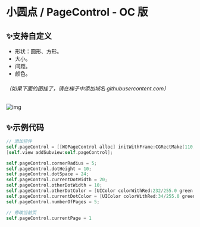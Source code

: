 # 小圆点 / PageControl - OC 版

## ✨支持自定义

- 形状：圆形、方形。
- 大小。
- 间距。
- 颜色。

###### （如果下面的图挂了，请在梯子中添加域名 githubusercontent.com）

![img](https://github.com/wayone/WOPageControl/blob/master/animation.gif)

## ✨示例代码
```objective-c
// 添加控件
self.pageControl = [[WOPageControl alloc] initWithFrame:CGRectMake(110, 200, 200, 4)];
[self.view addSubview:self.pageControl];

self.pageControl.cornerRadius = 5;
self.pageControl.dotHeight = 10;
self.pageControl.dotSpace = 24;
self.pageControl.currentDotWidth = 20;
self.pageControl.otherDotWidth = 10;
self.pageControl.otherDotColor = [UIColor colorWithRed:232/255.0 green:234/255.0 blue:236/255.0 alpha:1];
self.pageControl.currentDotColor = [UIColor colorWithRed:34/255.0 green:34/255.0 blue:34/255.0 alpha:1];
self.pageControl.numberOfPages = 5;

// 修改当前页
self.pageControl.currentPage = 1